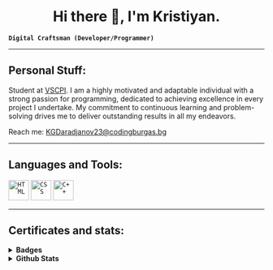 <h1 align="center"> Hi there 👋, I'm Kristiyan. </h1>

**`Digital Craftsman (Developer/Programmer)`**

<hr>

## Personal Stuff:

Student at [VSCPI](https://www.codingburgas.bg/). I am a highly motivated and adaptable individual with a strong passion for programming, dedicated to achieving excellence in every project I undertake. My commitment to continuous learning and problem-solving drives me to deliver outstanding results in all my endeavors.

Reach me: KGDaradjanov23@codingburgas.bg

<hr>

## Languages and Tools:

  <code><img height="40" src="https://cdn.pixabay.com/photo/2017/08/05/11/16/logo-2582748_640.png" alt="HTML"></code>
  <code><img height="40" src="https://cdn.pixabay.com/photo/2017/08/05/11/16/logo-2582747_640.png" alt="CSS"></code>
  <code><img height="40" src="https://upload.wikimedia.org/wikipedia/commons/thumb/1/18/ISO_C%2B%2B_Logo.svg/1822px-ISO_C%2B%2B_Logo.svg.png" alt="C++"></code>

<hr>
 
## Certificates and stats:


<details>
  <summary><b>Badges</b></summary>

  <br>
</details>

<details>	
  <summary><b>Github Stats</b></summary>

  <br>
  
[![Grade](https://github-readme-stats.vercel.app/api?username=KGDaradjanov&theme=tokyonight)](https://github.com/KGDaradjanov/github-readme-stats)
  
  <hr>
</details>
